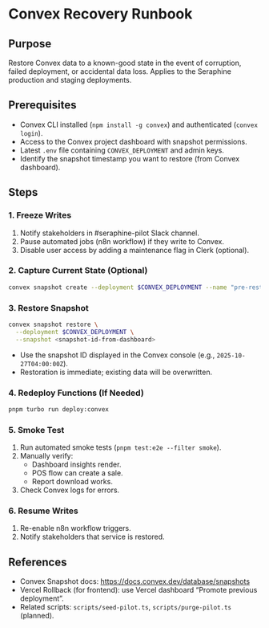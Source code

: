 # Convex Recovery Runbook

## Purpose
Restore Convex data to a known-good state in the event of corruption, failed deployment, or accidental data loss. Applies to the Seraphine production and staging deployments.

## Prerequisites
- Convex CLI installed (`npm install -g convex`) and authenticated (`convex login`).
- Access to the Convex project dashboard with snapshot permissions.
- Latest `.env` file containing `CONVEX_DEPLOYMENT` and admin keys.
- Identify the snapshot timestamp you want to restore (from Convex dashboard).

## Steps

### 1. Freeze Writes
1. Notify stakeholders in #seraphine-pilot Slack channel.
2. Pause automated jobs (n8n workflow) if they write to Convex.
3. Disable user access by adding a maintenance flag in Clerk (optional).

### 2. Capture Current State (Optional)
```bash
convex snapshot create --deployment $CONVEX_DEPLOYMENT --name "pre-restore-$(date +%Y%m%d-%H%M)"
```

### 3. Restore Snapshot
```bash
convex snapshot restore \
  --deployment $CONVEX_DEPLOYMENT \
  --snapshot <snapshot-id-from-dashboard>
```

- Use the snapshot ID displayed in the Convex console (e.g., `2025-10-27T04:00:00Z`).
- Restoration is immediate; existing data will be overwritten.

### 4. Redeploy Functions (If Needed)
```bash
pnpm turbo run deploy:convex
```

### 5. Smoke Test
1. Run automated smoke tests (`pnpm test:e2e --filter smoke`).
2. Manually verify:
   - Dashboard insights render.
   - POS flow can create a sale.
   - Report download works.
3. Check Convex logs for errors.

### 6. Resume Writes
1. Re-enable n8n workflow triggers.
2. Notify stakeholders that service is restored.

## References
- Convex Snapshot docs: https://docs.convex.dev/database/snapshots
- Vercel Rollback (for frontend): use Vercel dashboard “Promote previous deployment”.
- Related scripts: `scripts/seed-pilot.ts`, `scripts/purge-pilot.ts` (planned).

